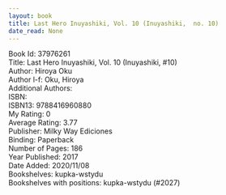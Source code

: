 ```yaml
---
layout: book
title: Last Hero Inuyashiki, Vol. 10 (Inuyashiki,  no. 10)
date_read: None
---
```


Book Id: 37976261<br />
Title: Last Hero Inuyashiki, Vol. 10 (Inuyashiki, #10)<br />
Author: Hiroya Oku<br />
Author l-f: Oku, Hiroya<br />
Additional Authors: <br />
ISBN: <br />
ISBN13: 9788416960880<br />
My Rating: 0<br />
Average Rating: 3.77<br />
Publisher: Milky Way Ediciones<br />
Binding: Paperback<br />
Number of Pages: 186<br />
Year Published: 2017<br />
Date Added: 2020/11/08<br />
Bookshelves: kupka-wstydu<br />
Bookshelves with positions: kupka-wstydu (#2027)<br />

